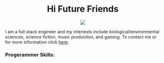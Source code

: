 <div align='center'>
  <h1 align="center">Hi Future Friends</h1>
  <img src='https://31.media.tumblr.com/be4e12220a93a6dd29de0a7e1385d31d/tumblr_mn73ve6vbW1rg5bz8o1_500.gif'>
<p>
</div>
I am a full stack engineer and my interiests include biological/environmental sciences, science fiction, music production, and gaming. To contact me or for more information click <a href="rin-eleven.com">here</a>.
</p>
<h3>Progerammer Skills:</h3>

